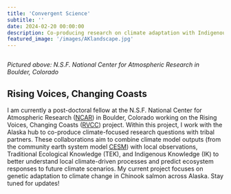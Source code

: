```yaml
---
title: 'Convergent Science'
subtitle: ''
date: 2024-02-20 00:00:00
description: Co-producing research on climate adaptation with Indigenous communities in Alaska
featured_image: '/images/AKlandscape.jpg'
---
```


![]()

_Pictured above: N.S.F. National Center for Atmospheric Research in Boulder, Colorado_



## Rising Voices, Changing Coasts

I am currently a post-doctoral fellow at the N.S.F. National Center for Atmospheric Research ([NCAR](https://ncar.ucar.edu/)) in Boulder, Colorado working on the Rising Voices, Changing Coasts ([RVCC](https://www.rvcchub.org/)) project. Within this project, I work with the Alaska hub to co-produce climate-focused research questions with tribal partners. These collaborations aim to combine climate model outputs (from the community earth system model [CESM](https://www.cesm.ucar.edu/)) with local observations, Traditional Ecological Knowledge (TEK), and Indigenous Knowledge (IK) to better understand local climate-driven processes and predict ecosystem responses to future climate scenarios. My current project focuses on genetic adaptation to climate change in Chinook salmon across Alaska. Stay tuned for updates!

